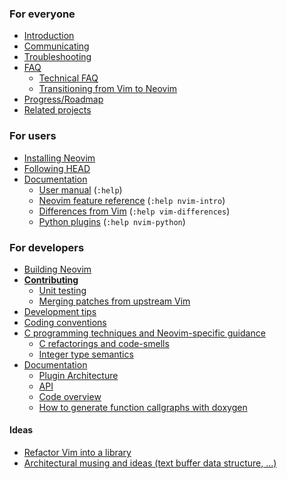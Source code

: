 ### For everyone

- [Introduction](Introduction)
- [Communicating](Communicating)
- [Troubleshooting](Troubleshooting)
- [FAQ](FAQ)
    - [Technical FAQ](Technical-FAQ)
    - [Transitioning from Vim to Neovim](Transitioning-from-Vim-to-Neovim)
- [Progress/Roadmap](Progress)
- [Related projects](Related-projects)

### For users

- [Installing Neovim](Installing-Neovim)
- [Following HEAD](Following-HEAD)
- [Documentation](http://neovim.io/doc/)
    - [User manual](http://neovim.io/doc/user/) (`:help`)
    - [Neovim feature reference](http://neovim.io/doc/user/nvim_intro.html) (`:help nvim-intro`)
    - [Differences from Vim](http://neovim.io/doc/user/vim_diff.html) (`:help vim-differences`)
    - [Python plugins](http://neovim.io/doc/user/nvim_python.html) (`:help nvim-python`)

### For developers

- [Building Neovim](Building-Neovim)
- **[Contributing](Contributing)**
    - [Unit testing](Unit-tests)
    - [Merging patches from upstream Vim](Merging-patches-from-upstream-Vim)
- [Development tips](Development-tips)
- [Coding conventions](http://neovim.io/develop/style-guide.xml)
- [C programming techniques and Neovim-specific guidance](C-programming)
    - [C refactorings and code-smells](C-refactorings-and-code-smells-catalog)
    - [Integer type semantics](Integer-types-refactoring-guidelines)
- [Documentation](http://neovim.io/doc/)
    - [Plugin Architecture](Plugin-UI-architecture)
    - [API](API)
    - [Code overview](Code-overview)
    - [How to generate function callgraphs with doxygen](Generate-callgraphs-with-Doxygen)

#### Ideas

- [Refactor Vim into a library](Refactor-vim-into-a-library)
- [Architectural musing and ideas (text buffer data structure, ...)](Architectural-musing-and-ideas)